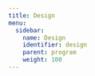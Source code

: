 ```yaml
---
title: Design
menu:
  sidebar:
    name: Design
    identifier: design
    parent: program
    weight: 100
---
```

